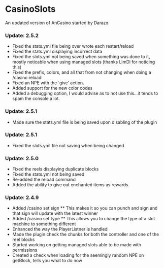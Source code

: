 # CasinoSlots #

An updated version of AnCasino started by Darazo

### Update: 2.5.2 ###
* Fixed the stats.yml file being over wrote each restart/reload
* Fixed the stats.yml displaying incorrect data
* Fixed the slots.yml not being saved when something was done to it, mostly noticable when using managed slots (thanks LlmDl for noticing this)
* Fixed the prefix, colors, and all that from not changing when doing a /casino reload
* Fixed an NPE with the 'give' action.
* Added support for the new color codes
* Added a debugging option, I would advise as to not use this...it tends to spam the console a lot.

### Update: 2.5.1 ###
* Made sure the stats.yml file is being saved upon disabling of the plugin

### Update: 2.5.1 ###
* Fixed the slots.yml file not saving when being changed

### Update: 2.5.0 ###
* Fixed the reels displaying duplicate blocks
* Fixed the stats.yml not being saved
* Re-added the reload command
* Added the ability to give out enchanted items as rewards.

### Update: 2.4.9 ###
* Added /casino set sign <slot>
** This makes it so  you can punch and sign and that sign will update with the latest winner
* Added /casino set type <slotname> <type>
** This allows you to change the type of a slot machine to something different
* Enhanced the way the PlayerListner is handled
* Made the plugin check the chunks for both the controller and one of the reel blocks
* Started working on getting managed slots able to be made with permissions
* Created a check when loading for the seemingly random NPE on getBlock, tells you what to do now